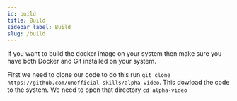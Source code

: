 ```yaml
---
id: build
title: Build
sidebar_label: Build
slug: /build
---
```


If you want to build the docker image on your system then make sure you have both Docker and Git installed on your system.

First we need to clone our code to do this run ``` git clone https://github.com/unofficial-skills/alpha-video ```. This dowload the code to the system. We need to open that directory ``` cd alpha-video ```
